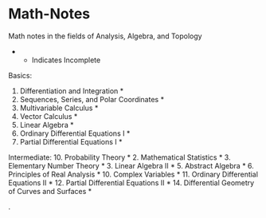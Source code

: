 # Math-Notes

 Math notes in the fields of Analysis, Algebra, and Topology 

* - Indicates Incomplete


Basics:
1. Differentiation and Integration *
2. Sequences, Series, and Polar Coordinates *
3. Multivariable Calculus *
5. Vector Calculus *
6. Linear Algebra *
7. Ordinary Differential Equations I *
8. Partial Differential Equations I *

Intermediate:
10. Probability Theory *
2. Mathematical Statistics *
3. Elementary Number Theory *
3. Linear Algebra II *
5. Abstract Algebra *
6. Principles of Real Analysis *
10. Complex Variables * 
11. Ordinary Differential Equations II *
12. Partial Differential Equations II *
14. Differential Geometry of Curves and Surfaces *















   











       

    
  .   













